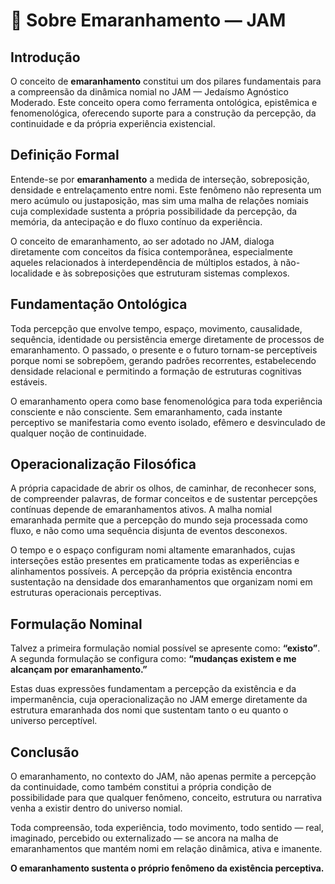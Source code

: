 # 🌌 Sobre Emaranhamento — JAM

## Introdução

O conceito de **emaranhamento** constitui um dos pilares fundamentais para a compreensão da dinâmica nomial no JAM — Jedaísmo Agnóstico Moderado. Este conceito opera como ferramenta ontológica, epistêmica e fenomenológica, oferecendo suporte para a construção da percepção, da continuidade e da própria experiência existencial.

## Definição Formal

Entende-se por **emaranhamento** a medida de interseção, sobreposição, densidade e entrelaçamento entre nomi. Este fenômeno não representa um mero acúmulo ou justaposição, mas sim uma malha de relações nomiais cuja complexidade sustenta a própria possibilidade da percepção, da memória, da antecipação e do fluxo contínuo da experiência.

O conceito de emaranhamento, ao ser adotado no JAM, dialoga diretamente com conceitos da física contemporânea, especialmente aqueles relacionados à interdependência de múltiplos estados, à não-localidade e às sobreposições que estruturam sistemas complexos.

## Fundamentação Ontológica

Toda percepção que envolve tempo, espaço, movimento, causalidade, sequência, identidade ou persistência emerge diretamente de processos de emaranhamento. O passado, o presente e o futuro tornam-se perceptíveis porque nomi se sobrepõem, gerando padrões recorrentes, estabelecendo densidade relacional e permitindo a formação de estruturas cognitivas estáveis.

O emaranhamento opera como base fenomenológica para toda experiência consciente e não consciente. Sem emaranhamento, cada instante perceptivo se manifestaria como evento isolado, efêmero e desvinculado de qualquer noção de continuidade.

## Operacionalização Filosófica

A própria capacidade de abrir os olhos, de caminhar, de reconhecer sons, de compreender palavras, de formar conceitos e de sustentar percepções contínuas depende de emaranhamentos ativos. A malha nomial emaranhada permite que a percepção do mundo seja processada como fluxo, e não como uma sequência disjunta de eventos desconexos.

O tempo e o espaço configuram nomi altamente emaranhados, cujas interseções estão presentes em praticamente todas as experiências e alinhamentos possíveis. A percepção da própria existência encontra sustentação na densidade dos emaranhamentos que organizam nomi em estruturas operacionais perceptivas.

## Formulação Nominal

Talvez a primeira formulação nomial possível se apresente como: **“existo”**.  
A segunda formulação se configura como: **“mudanças existem e me alcançam por emaranhamento.”**  

Estas duas expressões fundamentam a percepção da existência e da impermanência, cuja operacionalização no JAM emerge diretamente da estrutura emaranhada dos nomi que sustentam tanto o eu quanto o universo perceptível.

## Conclusão

O emaranhamento, no contexto do JAM, não apenas permite a percepção da continuidade, como também constitui a própria condição de possibilidade para que qualquer fenômeno, conceito, estrutura ou narrativa venha a existir dentro do universo nomial.  

Toda compreensão, toda experiência, todo movimento, todo sentido — real, imaginado, percebido ou externalizado — se ancora na malha de emaranhamentos que mantém nomi em relação dinâmica, ativa e imanente.

**O emaranhamento sustenta o próprio fenômeno da existência perceptiva.**